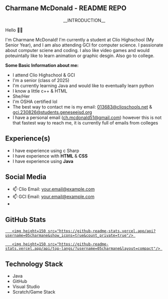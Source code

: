 ## Charmane McDonald - README REPO

<p align='center'> 
__INTRODUCTION__
</p> 

Hello 👋😃

I'm Charmane McDonald! I'm currently a student at Clio Highschool (My Senior Year), and I am also attending GCI for computer science. 
I passionate about computer sciene and coding. I also like video games and would poteuintally like to learn animation or graphic desgin. 
Also go to college. 

__Some Basic Information about me:__

- I attend Clio Highschool & GCI
- I'm a senior (class of 2025)
- I'm currently learning Java and would like to eventually learn python
- I know a little c++ & HTML
- She/Her
- I'm OSHA certified lol
- The best way to contact me is my email: 013683@clioschools.net & gci.230826@students.geneseeisd.org
- I have a personal email (ch.mcdonald51@gmail.com) however this is not that fastest way to reach me, it is currently full of emails
from colleges

## Experience(s)

 - I have experience using c Sharp
 - I have experience with __HTML__ & __CSS__
 - I have experience using __Java__

## Social Media

<p align='center'> 

   - 📫 Clio Email: <a href='mailto:01368@clioschools.net'>your.email@example.com</a> 
   - 📫 GCI Email: <a href='mailto:gci.230826@students.geneseeisd.org'>your.email@example.com</a>
   - 

</p> 

## GitHub Stats
<p align='center'> 

   <a href="https://github-readme-stats.vercel.app/api?username=05charmane&show_icons=true&count_private=true"> 

       <img height=150 src="https://github-readme-stats.vercel.app/api?username=05charmane&show_icons=true&count_private=true"/> 

   </a> 

   <a href="https://github.com/05charmane/github-readme-stats"> 

       <img height=150 src="https://github-readme-stats.vercel.app/api/top-langs/?username=05charmane&layout=compact"/> 

   </a> 

</p> 

## Technology Stack 

- Java
- GitHub
- Visual Studio
- Scratch/Game Stack

<!--
**05charmane/05charmane** is a ✨ _special_ ✨ repository because its `README.md` (this file) appears on your GitHub profile.
-->
